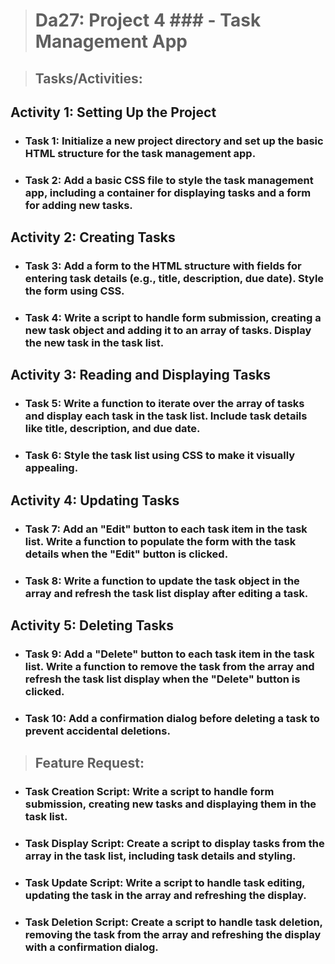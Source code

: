 > # Da27: Project 4 ### - Task Management App

> ## Tasks/Activities:

## Activity 1: Setting Up the Project

- ### Task 1: Initialize a new project directory and set up the basic HTML structure for the task management app.
- ### Task 2: Add a basic CSS file to style the task management app, including a container for displaying tasks and a form for adding new tasks.

## Activity 2: Creating Tasks

- ### Task 3: Add a form to the HTML structure with fields for entering task details (e.g., title, description, due date). Style the form using CSS.
- ### Task 4: Write a script to handle form submission, creating a new task object and adding it to an array of tasks. Display the new task in the task list.

## Activity 3: Reading and Displaying Tasks

- ### Task 5: Write a function to iterate over the array of tasks and display each task in the task list. Include task details like title, description, and due date.
- ### Task 6: Style the task list using CSS to make it visually appealing.

## Activity 4: Updating Tasks

- ### Task 7: Add an "Edit" button to each task item in the task list. Write a function to populate the form with the task details when the "Edit" button is clicked.
- ### Task 8: Write a function to update the task object in the array and refresh the task list display after editing a task.

## Activity 5: Deleting Tasks

- ### Task 9: Add a "Delete" button to each task item in the task list. Write a function to remove the task from the array and refresh the task list display when the "Delete" button is clicked.
- ### Task 10: Add a confirmation dialog before deleting a task to prevent accidental deletions.

> ## Feature Request:

- ### Task Creation Script: Write a script to handle form submission, creating new tasks and displaying them in the task list.

- ### Task Display Script: Create a script to display tasks from the array in the task list, including task details and styling.

- ### Task Update Script: Write a script to handle task editing, updating the task in the array and refreshing the display.

- ### Task Deletion Script: Create a script to handle task deletion, removing the task from the array and refreshing the display with a confirmation dialog.
